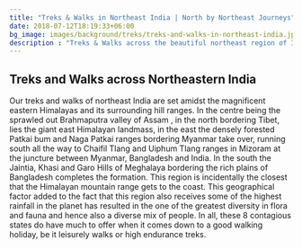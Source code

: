 ```yaml
---
title: "Treks & Walks in Northeast India | North by Northeast Journeys"
date: 2018-07-12T18:19:33+06:00
bg_image: images/background/treks/treks-and-walks-in-northeast-india.jpg
description : "Treks & Walks across the beautiful northeast region of India. From the high eastern Himalayas to the lesser hill ranges of Northeastern India."
---
```


## Treks and Walks across Northeastern India

Our treks and walks of northeast India are set amidst the magnificent eastern Himalayas and its surrounding hill ranges. In the centre being the sprawled out Brahmaputra valley of Assam , in the north bordering Tibet, lies  the giant east Himalayan landmass, in the east the densely forested Patkai bum and Naga Patkai ranges bordering Myanmar take over, running south all the way to Chaifil Tlang and Uiphum Tlang ranges in Mizoram at the juncture between Myanmar, Bangladesh and India. In the south the Jaintia, Khasi and Garo Hills of Meghalaya bordering the rich plains of Bangladesh completes the formation. This region is incidentally the closest that the Himalayan mountain range gets to the coast. This geographical factor added to the fact that this region also receives some of the highest rainfall in the planet has resulted in the one of the greatest diversity in flora and fauna and hence also a diverse mix of people.  In all, these 8 contagious states do have much to offer when it comes down to a good walking holiday, be it  leisurely walks or high endurance treks.